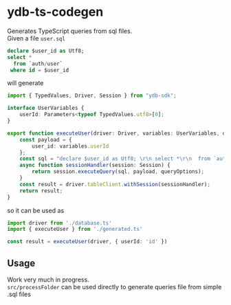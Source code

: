 # ydb-ts-codegen
Generates TypeScript queries from sql files. \
Given a file `user.sql`
```sql
declare $user_id as Utf8;
select *
  from `auth/user`
 where id = $user_id
```

will generate 
```typescript
import { TypedValues, Driver, Session } from "ydb-sdk";

interface UserVariables {
    userId: Parameters<typeof TypedValues.utf8>[0];
}

export function executeUser(driver: Driver, variables: UserVariables, queryOptions?: Parameters<Session["executeQuery"]>[2]) {
    const payload = {
        user_id: variables.userId
    };
    const sql = "declare $user_id as Utf8; \r\n select *\r\n  from `auth/user`\r\n where id = $user_id";
    async function sessionHandler(session: Session) {
        return session.executeQuery(sql, payload, queryOptions);
    }
    const result = driver.tableClient.withSession(sessionHandler);
    return result;
}
```
so it can be used as 
```typescript
import driver from './database.ts'
import { executeUser } from './generated.ts'

const result = executeUser(driver, { userId: 'id' })
```

## Usage
Work very much in progress. \
`src/processFolder` can be used directly to generate queries file from simple .sql files 